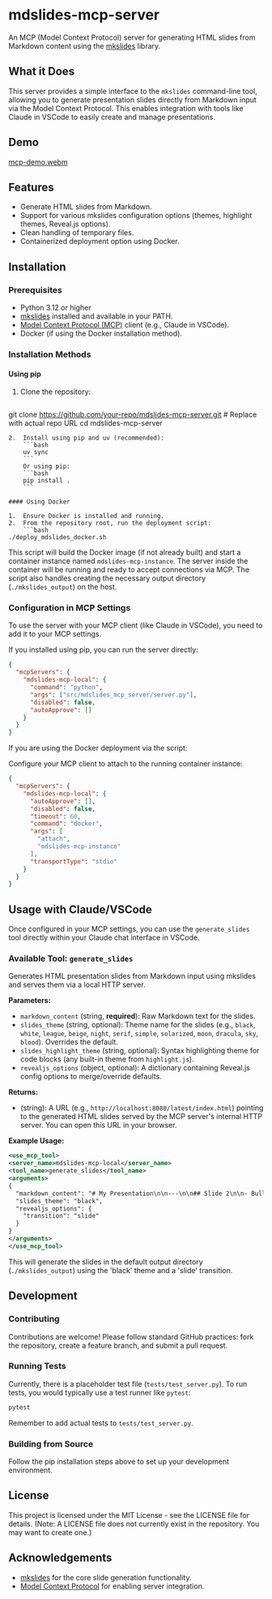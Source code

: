 # mdslides-mcp-server

An MCP (Model Context Protocol) server for generating HTML slides from Markdown content using the [mkslides](https://github.com/saoudrizwan/mkslides) library.

## What it Does

This server provides a simple interface to the `mkslides` command-line tool, allowing you to generate presentation slides directly from Markdown input via the Model Context Protocol. This enables integration with tools like Claude in VSCode to easily create and manage presentations.

## Demo
[mcp-demo.webm](https://github.com/user-attachments/assets/7a541e5e-2509-4a16-a007-f423dc65df05)

## Features

*   Generate HTML slides from Markdown.
*   Support for various mkslides configuration options (themes, highlight themes, Reveal.js options).
*   Clean handling of temporary files.
*   Containerized deployment option using Docker.

## Installation

### Prerequisites

*   Python 3.12 or higher
*   [mkslides](https://github.com/saoudrizwan/mkslides) installed and available in your PATH.
*   [Model Context Protocol (MCP)](https://github.com/modelcontextprotocol/mcp) client (e.g., Claude in VSCode).
*   Docker (if using the Docker installation method).

### Installation Methods

#### Using pip

1.  Clone the repository:
    ```bash
git clone https://github.com/your-repo/mdslides-mcp-server.git # Replace with actual repo URL
cd mdslides-mcp-server
```
2.  Install using pip and uv (recommended):
    ```bash
    uv sync
    ```
    Or using pip:
    ```bash
    pip install .
    ```

#### Using Docker

1.  Ensure Docker is installed and running.
2.  From the repository root, run the deployment script:
    ```bash
./deploy_mdslides_docker.sh
```
This script will build the Docker image (if not already built) and start a container instance named `mdslides-mcp-instance`. The server inside the container will be running and ready to accept connections via MCP. The script also handles creating the necessary output directory (`./mkslides_output`) on the host.

### Configuration in MCP Settings

To use the server with your MCP client (like Claude in VSCode), you need to add it to your MCP settings.

If you installed using pip, you can run the server directly:

```json
{
  "mcpServers": {
    "mdslides-mcp-local": {
      "command": "python",
      "args": ["src/mdslides_mcp_server/server.py"],
      "disabled": false,
      "autoApprove": []
    }
  }
}
```

If you are using the Docker deployment via the script:

Configure your MCP client to attach to the running container instance:

```json
{
  "mcpServers": {
    "mdslides-mcp-local": {
      "autoApprove": [],
      "disabled": false,
      "timeout": 60,
      "command": "docker",
      "args": [
        "attach",
        "mdslides-mcp-instance"
      ],
      "transportType": "stdio"
    }
  }
}
```

## Usage with Claude/VSCode

Once configured in your MCP settings, you can use the `generate_slides` tool directly within your Claude chat interface in VSCode.

### Available Tool: `generate_slides`

Generates HTML presentation slides from Markdown input using mkslides and serves them via a local HTTP server.

**Parameters:**

*   `markdown_content` (string, **required**): Raw Markdown text for the slides.
*   `slides_theme` (string, optional): Theme name for the slides (e.g., `black`, `white`, `league`, `beige`, `night`, `serif`, `simple`, `solarized`, `moon`, `dracula`, `sky`, `blood`). Overrides the default.
*   `slides_highlight_theme` (string, optional): Syntax highlighting theme for code blocks (any built-in theme from `highlight.js`).
*   `revealjs_options` (object, optional): A dictionary containing Reveal.js config options to merge/override defaults.

**Returns:**

*   (string): A URL (e.g., `http://localhost:8080/latest/index.html`) pointing to the generated HTML slides served by the MCP server's internal HTTP server. You can open this URL in your browser.

**Example Usage:**

```xml
<use_mcp_tool>
<server_name>mdslides-mcp-local</server_name>
<tool_name>generate_slides</tool_name>
<arguments>
{
  "markdown_content": "# My Presentation\n\n---\n\n## Slide 2\n\n- Bullet 1\n- Bullet 2",
  "slides_theme": "black",
  "revealjs_options": {
    "transition": "slide"
  }
}
</arguments>
</use_mcp_tool>
```

This will generate the slides in the default output directory (`./mkslides_output`) using the 'black' theme and a 'slide' transition.

## Development

### Contributing

Contributions are welcome! Please follow standard GitHub practices: fork the repository, create a feature branch, and submit a pull request.

### Running Tests

Currently, there is a placeholder test file (`tests/test_server.py`). To run tests, you would typically use a test runner like `pytest`:

```bash
pytest
```
Remember to add actual tests to `tests/test_server.py`.

### Building from Source

Follow the pip installation steps above to set up your development environment.

## License

This project is licensed under the MIT License - see the LICENSE file for details. (Note: A LICENSE file does not currently exist in the repository. You may want to create one.)

## Acknowledgements

*   [mkslides](https://github.com/saoudrizwan/mkslides) for the core slide generation functionality.
*   [Model Context Protocol](https://github.com/modelcontextprotocol/mcp) for enabling server integration.
